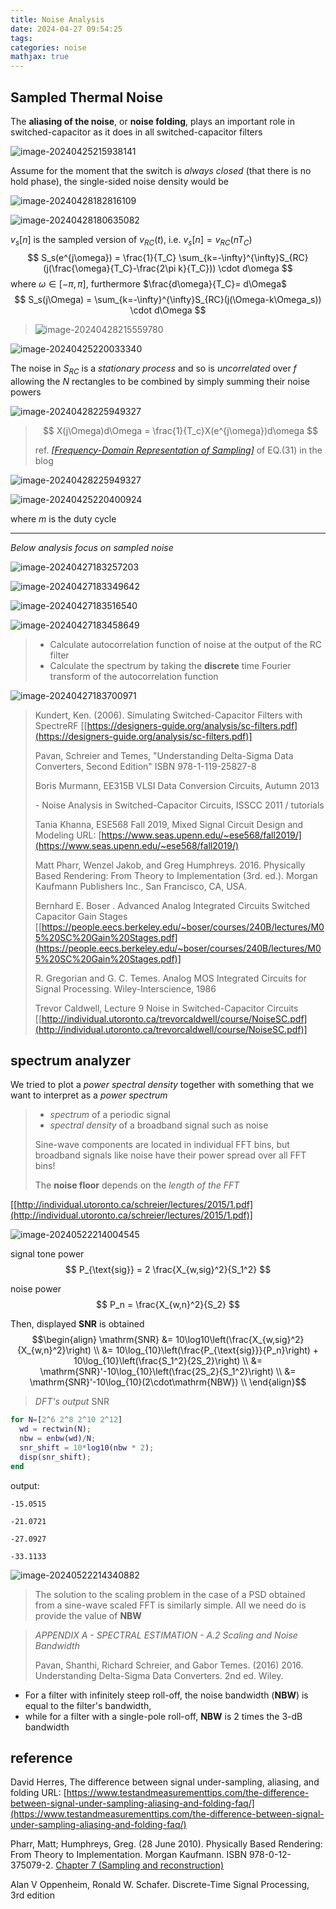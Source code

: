 ```yaml
---
title: Noise Analysis
date: 2024-04-27 09:54:25
tags:
categories: noise
mathjax: true
---
```




##  Sampled Thermal Noise

The **aliasing of the noise**, or **noise folding**, plays an important role in switched-capacitor as it does in all switched-capacitor filters

![image-20240425215938141](noise/image-20240425215938141.png)

Assume for the moment that the switch is *always closed* (that there is no hold phase), the single-sided noise density would be

![image-20240428182816109](noise/image-20240428182816109.png)

![image-20240428180635082](noise/image-20240428180635082.png)

$v_s[n]$ is the sampled version of $v_{RC}(t)$, i.e. $v_s[n]= v_{RC}(nT_C)$
$$
S_s(e^{j\omega}) = \frac{1}{T_C} \sum_{k=-\infty}^{\infty}S_{RC}(j(\frac{\omega}{T_C}-\frac{2\pi k}{T_C})) \cdot d\omega
$$
where $\omega \in [-\pi, \pi]$,  furthermore $\frac{d\omega}{T_C}= d\Omega$
$$
S_s(j\Omega) = \sum_{k=-\infty}^{\infty}S_{RC}(j(\Omega-k\Omega_s)) \cdot d\Omega
$$

> ![image-20240428215559780](noise/image-20240428215559780.png)

![image-20240425220033340](noise/image-20240425220033340.png)

The noise in $S_{RC}$ is a *stationary process* and so is *uncorrelated* over $f$ allowing the $N$ rectangles to be combined by simply summing their noise powers


![image-20240428225949327](noise/sample_impulse_hold.drawio.svg)

> $$
> X(j\Omega)d\Omega = \frac{1}{T_c}X(e^{j\omega})d\omega  
> $$
>
> ref. *[[Frequency-Domain Representation of Sampling]](https://raytroop.github.io/2024/08/30/fourier/#frequency-domain-representation-of-sampling)* of EQ.(31) in the blog


![image-20240428225949327](noise/image-20240428225949327.png)

![image-20240425220400924](noise/image-20240425220400924.png)

where $m$ is the duty cycle

---

*Below analysis focus on sampled noise*


![image-20240427183257203](noise/image-20240427183257203.png)

![image-20240427183349642](noise/image-20240427183349642.png)

![image-20240427183516540](noise/image-20240427183516540.png)

![image-20240427183458649](noise/image-20240427183458649.png)

> - Calculate autocorrelation function of noise at the output of the RC filter
> - Calculate the spectrum by taking the **discrete** time Fourier transform of the autocorrelation function



![image-20240427183700971](noise/image-20240427183700971.png)



> Kundert, Ken. (2006). Simulating Switched-Capacitor Filters with SpectreRF [[https://designers-guide.org/analysis/sc-filters.pdf](https://designers-guide.org/analysis/sc-filters.pdf)]
>
> Pavan, Schreier and Temes, "Understanding Delta-Sigma Data Converters, Second Edition" ISBN 978-1-119-25827-8
>
> Boris Murmann, EE315B VLSI Data Conversion Circuits, Autumn 2013
>
> \- Noise Analysis in Switched-Capacitor Circuits, ISSCC 2011 / tutorials
>
> Tania Khanna, ESE568 Fall 2019, Mixed Signal Circuit Design and Modeling URL: [https://www.seas.upenn.edu/~ese568/fall2019/](https://www.seas.upenn.edu/~ese568/fall2019/)
>
> Matt Pharr, Wenzel Jakob, and Greg Humphreys. 2016. Physically Based Rendering: From Theory to Implementation (3rd. ed.). Morgan Kaufmann Publishers Inc., San Francisco, CA, USA.
>
> Bernhard E. Boser . Advanced Analog Integrated Circuits Switched Capacitor Gain Stages [[https://people.eecs.berkeley.edu/~boser/courses/240B/lectures/M05%20SC%20Gain%20Stages.pdf](https://people.eecs.berkeley.edu/~boser/courses/240B/lectures/M05%20SC%20Gain%20Stages.pdf)]
>
> R. Gregorian and G. C. Temes. Analog MOS Integrated Circuits for Signal Processing. Wiley-Interscience, 1986
>
> Trevor Caldwell, Lecture 9 Noise in Switched-Capacitor Circuits  [[http://individual.utoronto.ca/trevorcaldwell/course/NoiseSC.pdf](http://individual.utoronto.ca/trevorcaldwell/course/NoiseSC.pdf)]



## spectrum analyzer

We tried to plot a *power spectral density* together with something that we want to interpret as a *power spectrum*

> - *spectrum* of a periodic signal
> - *spectral density* of a broadband signal such as noise
>
> Sine-wave components are located in individual FFT bins, but broadband signals like noise have their power spread over all FFT bins!
>
> The **noise floor** depends on the *length of the FFT*

[[http://individual.utoronto.ca/schreier/lectures/2015/1.pdf](http://individual.utoronto.ca/schreier/lectures/2015/1.pdf)]

![image-20240522214004545](noise/image-20240522214004545.png)

signal tone power
$$
P_{\text{sig}} = 2 \frac{X_{w,sig}^2}{S_1^2}
$$

noise power
$$
P_n = \frac{X_{w,n}^2}{S_2}
$$

Then, displayed **SNR** is obtained
$$\begin{align}
\mathrm{SNR} &= 10\log10\left(\frac{X_{w,sig}^2}{X_{w,n}^2}\right) \\
&= 10\log_{10}\left(\frac{P_{\text{sig}}}{P_n}\right) + 10\log_{10}\left(\frac{S_1^2}{2S_2}\right) \\
&= \mathrm{SNR}'-10\log_{10}\left(\frac{2S_2}{S_1^2}\right) \\
&= \mathrm{SNR}'-10\log_{10}(2\cdot\mathrm{NBW}) \\
\end{align}$$

> *DFT's output* $\mathrm{SNR}$

```matlab
for N=[2^6 2^8 2^10 2^12]
  wd = rectwin(N);
  nbw = enbw(wd)/N;
  snr_shift = 10*log10(nbw * 2);
  disp(snr_shift);
end
```

output:

```
-15.0515

-21.0721

-27.0927

-33.1133
```

![image-20240522214340882](noise/image-20240522214340882.png)




> The solution to the scaling problem in the case of a PSD obtained from a sine-wave scaled FFT is similarly simple. All we need do is provide the value of **NBW**



> *APPENDIX A - SPECTRAL ESTIMATION - A.2 Scaling and Noise Bandwidth*
>
> Pavan, Shanthi, Richard Schreier, and Gabor Temes. (2016) 2016. Understanding Delta-Sigma Data Converters. 2nd ed. Wiley.



- For a filter with infinitely steep roll-off, the noise bandwidth (**NBW**) is equal to the filter's bandwidth,
- while for a filter with a single-pole roll-off, **NBW** is 2 times the 3-dB bandwidth



## reference

David Herres, The difference between signal under-sampling, aliasing, and folding URL: [https://www.testandmeasurementtips.com/the-difference-between-signal-under-sampling-aliasing-and-folding-faq/](https://www.testandmeasurementtips.com/the-difference-between-signal-under-sampling-aliasing-and-folding-faq/)

Pharr, Matt; Humphreys, Greg. (28 June 2010). Physically Based Rendering: From Theory to Implementation. Morgan Kaufmann. ISBN 978-0-12-375079-2. [Chapter 7 (Sampling and reconstruction)](https://web.archive.org/web/20131016055332/http://graphics.stanford.edu/~mmp/chapters/pbrt_chapter7.pdf)

Alan V Oppenheim, Ronald W. Schafer. Discrete-Time Signal Processing, 3rd edition


